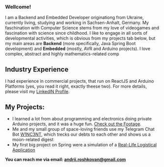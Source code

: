 ### Wellcome!

I am a Backend and Embedded Developer originationg from Ukraine, currently living, studying and working in Sachsen-Anhalt, Germany. My faschination with Computer Science stems from my love of videogames and fascination with science since childhood. I like to engage in all sorts of developmental activities, which is obvious from my projects tab below, but my main areas are **Backend** (more specifically, Java Spring Boot development) and **Embedded** (mostly, AVR and Arduino projects). I love complex, abstract and highly mathematics-related comp

## Industry Experience

I had experience in commercial projects, that run on ReactJS and Arduino Platforms (yes, you read it right, exactly theese two). For more details, please visit my [LinkedIN Profile](https://www.linkedin.com/in/andrii-roshkovan/).

## My Projects:

 - I learned a lot from about programming and electronics doing private Arduino projects, and it was a huge fun. [Check out the Footage](https://youtu.be/MHeMFTgxyAI).
 - Me and my small group of space-loving friends use my Telegram Chat Bot [W1NC3NT](https://github.com/andrews-quest/w1nc3nt), which trecks our debts to each other and shows us a moon-related digest
 - My first big project on Spring were a simulation of a [Real-Life Logistical Application](https://github.com/andrews-quest/full-java-application)
   
<!--
## Codewars
It helps me a lot to get in shape in a new language or to maintain my skill in my usual ones.
![Codewars](https://www.codewars.com/users/andrews-quest/badges/large)
<!--
![Codewars](https://github.r2v.ch/codewars?user=andrews-quest&name=true&top_languages=true&stroke=%23b362ff&theme=purple_dark)
-->
**You can reach me via email: andrii.roshkovan@gmail.com**
